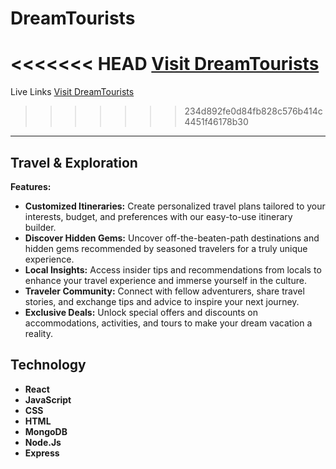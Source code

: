 # DreamTourists

<<<<<<< HEAD
[Visit DreamTourists](https://southeast-asia-tourists-sport.web.app/)
=======
Live Links [Visit DreamTourists](https://touristspot.vercel.app/)
>>>>>>> 234d892fe0d84fb828c576b414c4451f46178b30

---

## Travel & Exploration

**Features:**

- **Customized Itineraries:** Create personalized travel plans tailored to your interests, budget, and preferences with our easy-to-use itinerary builder.
- **Discover Hidden Gems:** Uncover off-the-beaten-path destinations and hidden gems recommended by seasoned travelers for a truly unique experience.
- **Local Insights:** Access insider tips and recommendations from locals to enhance your travel experience and immerse yourself in the culture.
- **Traveler Community:** Connect with fellow adventurers, share travel stories, and exchange tips and advice to inspire your next journey.
- **Exclusive Deals:** Unlock special offers and discounts on accommodations, activities, and tours to make your dream vacation a reality.

## Technology

- **React** 
- **JavaScript** 
- **CSS** 
- **HTML** 
- **MongoDB** 
- **Node.Js** 
- **Express** 

